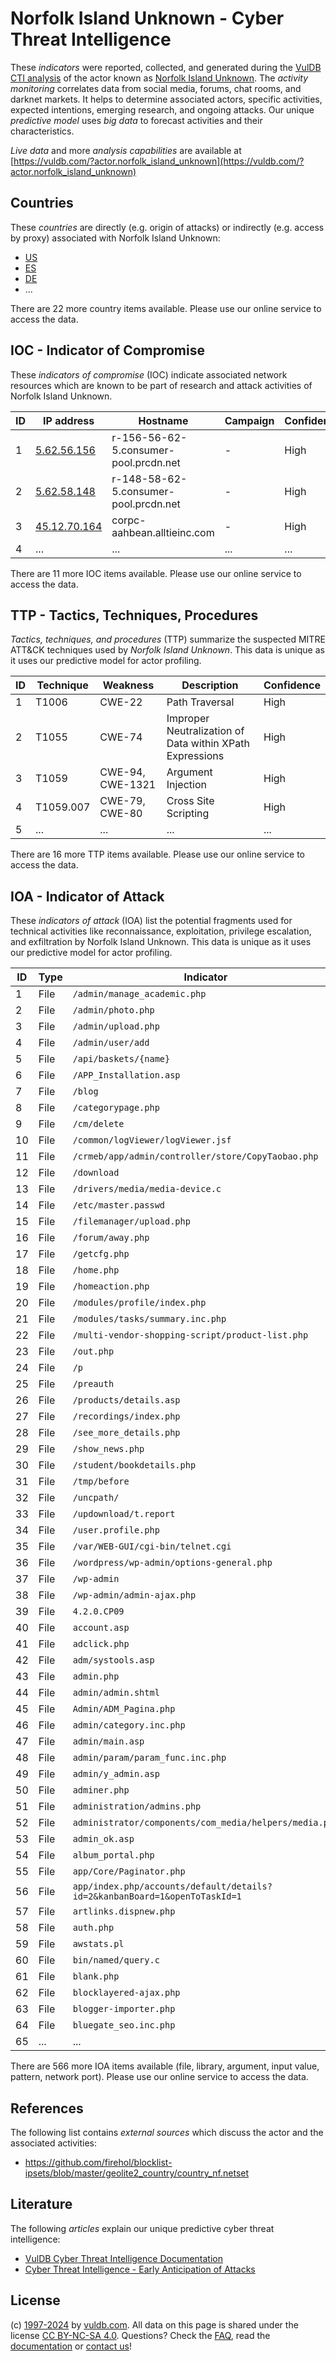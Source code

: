 # Norfolk Island Unknown - Cyber Threat Intelligence

These _indicators_ were reported, collected, and generated during the [VulDB CTI analysis](https://vuldb.com/?kb.cti) of the actor known as [Norfolk Island Unknown](https://vuldb.com/?actor.norfolk_island_unknown). The _activity monitoring_ correlates data from social media, forums, chat rooms, and darknet markets. It helps to determine associated actors, specific activities, expected intentions, emerging research, and ongoing attacks. Our unique _predictive model_ uses _big data_ to forecast activities and their characteristics.

_Live data_ and more _analysis capabilities_ are available at [https://vuldb.com/?actor.norfolk_island_unknown](https://vuldb.com/?actor.norfolk_island_unknown)

## Countries

These _countries_ are directly (e.g. origin of attacks) or indirectly (e.g. access by proxy) associated with Norfolk Island Unknown:

* [US](https://vuldb.com/?country.us)
* [ES](https://vuldb.com/?country.es)
* [DE](https://vuldb.com/?country.de)
* ...

There are 22 more country items available. Please use our online service to access the data.

## IOC - Indicator of Compromise

These _indicators of compromise_ (IOC) indicate associated network resources which are known to be part of research and attack activities of Norfolk Island Unknown.

ID | IP address | Hostname | Campaign | Confidence
-- | ---------- | -------- | -------- | ----------
1 | [5.62.56.156](https://vuldb.com/?ip.5.62.56.156) | r-156-56-62-5.consumer-pool.prcdn.net | - | High
2 | [5.62.58.148](https://vuldb.com/?ip.5.62.58.148) | r-148-58-62-5.consumer-pool.prcdn.net | - | High
3 | [45.12.70.164](https://vuldb.com/?ip.45.12.70.164) | corpc-aahbean.alltieinc.com | - | High
4 | ... | ... | ... | ...

There are 11 more IOC items available. Please use our online service to access the data.

## TTP - Tactics, Techniques, Procedures

_Tactics, techniques, and procedures_ (TTP) summarize the suspected MITRE ATT&CK techniques used by _Norfolk Island Unknown_. This data is unique as it uses our predictive model for actor profiling.

ID | Technique | Weakness | Description | Confidence
-- | --------- | -------- | ----------- | ----------
1 | T1006 | CWE-22 | Path Traversal | High
2 | T1055 | CWE-74 | Improper Neutralization of Data within XPath Expressions | High
3 | T1059 | CWE-94, CWE-1321 | Argument Injection | High
4 | T1059.007 | CWE-79, CWE-80 | Cross Site Scripting | High
5 | ... | ... | ... | ...

There are 16 more TTP items available. Please use our online service to access the data.

## IOA - Indicator of Attack

These _indicators of attack_ (IOA) list the potential fragments used for technical activities like reconnaissance, exploitation, privilege escalation, and exfiltration by Norfolk Island Unknown. This data is unique as it uses our predictive model for actor profiling.

ID | Type | Indicator | Confidence
-- | ---- | --------- | ----------
1 | File | `/admin/manage_academic.php` | High
2 | File | `/admin/photo.php` | High
3 | File | `/admin/upload.php` | High
4 | File | `/admin/user/add` | High
5 | File | `/api/baskets/{name}` | High
6 | File | `/APP_Installation.asp` | High
7 | File | `/blog` | Low
8 | File | `/categorypage.php` | High
9 | File | `/cm/delete` | Medium
10 | File | `/common/logViewer/logViewer.jsf` | High
11 | File | `/crmeb/app/admin/controller/store/CopyTaobao.php` | High
12 | File | `/download` | Medium
13 | File | `/drivers/media/media-device.c` | High
14 | File | `/etc/master.passwd` | High
15 | File | `/filemanager/upload.php` | High
16 | File | `/forum/away.php` | High
17 | File | `/getcfg.php` | Medium
18 | File | `/home.php` | Medium
19 | File | `/homeaction.php` | High
20 | File | `/modules/profile/index.php` | High
21 | File | `/modules/tasks/summary.inc.php` | High
22 | File | `/multi-vendor-shopping-script/product-list.php` | High
23 | File | `/out.php` | Medium
24 | File | `/p` | Low
25 | File | `/preauth` | Medium
26 | File | `/products/details.asp` | High
27 | File | `/recordings/index.php` | High
28 | File | `/see_more_details.php` | High
29 | File | `/show_news.php` | High
30 | File | `/student/bookdetails.php` | High
31 | File | `/tmp/before` | Medium
32 | File | `/uncpath/` | Medium
33 | File | `/updownload/t.report` | High
34 | File | `/user.profile.php` | High
35 | File | `/var/WEB-GUI/cgi-bin/telnet.cgi` | High
36 | File | `/wordpress/wp-admin/options-general.php` | High
37 | File | `/wp-admin` | Medium
38 | File | `/wp-admin/admin-ajax.php` | High
39 | File | `4.2.0.CP09` | Medium
40 | File | `account.asp` | Medium
41 | File | `adclick.php` | Medium
42 | File | `adm/systools.asp` | High
43 | File | `admin.php` | Medium
44 | File | `admin/admin.shtml` | High
45 | File | `Admin/ADM_Pagina.php` | High
46 | File | `admin/category.inc.php` | High
47 | File | `admin/main.asp` | High
48 | File | `admin/param/param_func.inc.php` | High
49 | File | `admin/y_admin.asp` | High
50 | File | `adminer.php` | Medium
51 | File | `administration/admins.php` | High
52 | File | `administrator/components/com_media/helpers/media.php` | High
53 | File | `admin_ok.asp` | Medium
54 | File | `album_portal.php` | High
55 | File | `app/Core/Paginator.php` | High
56 | File | `app/index.php/accounts/default/details?id=2&kanbanBoard=1&openToTaskId=1` | High
57 | File | `artlinks.dispnew.php` | High
58 | File | `auth.php` | Medium
59 | File | `awstats.pl` | Medium
60 | File | `bin/named/query.c` | High
61 | File | `blank.php` | Medium
62 | File | `blocklayered-ajax.php` | High
63 | File | `blogger-importer.php` | High
64 | File | `bluegate_seo.inc.php` | High
65 | ... | ... | ...

There are 566 more IOA items available (file, library, argument, input value, pattern, network port). Please use our online service to access the data.

## References

The following list contains _external sources_ which discuss the actor and the associated activities:

* https://github.com/firehol/blocklist-ipsets/blob/master/geolite2_country/country_nf.netset

## Literature

The following _articles_ explain our unique predictive cyber threat intelligence:

* [VulDB Cyber Threat Intelligence Documentation](https://vuldb.com/?kb.cti)
* [Cyber Threat Intelligence - Early Anticipation of Attacks](https://www.scip.ch/en/?labs.20201022)

## License

(c) [1997-2024](https://vuldb.com/?kb.changelog) by [vuldb.com](https://vuldb.com/?kb.about). All data on this page is shared under the license [CC BY-NC-SA 4.0](https://creativecommons.org/licenses/by-nc-sa/4.0/). Questions? Check the [FAQ](https://vuldb.com/?kb.faq), read the [documentation](https://vuldb.com/?kb) or [contact us](https://vuldb.com/?contact)!
